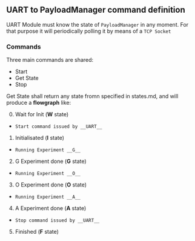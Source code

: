 ## UART to PayloadManager command definition

UART Module must know the state of `PayloadManager` in any moment. For that purpose it will periodically polling it by means of a `TCP Socket`

### Commands
Three main commands are shared: 

* Start
* Get State
* Stop

Get State shall return any state fromn specified in states.md, and will produce a __flowgraph__ like:

0. Wait for Init (**W** state)
* `Start command issued by __UART__`
1. Initialisated (**I** state)
* `Running Experiment __G__`
2. G Experiment done (**G** state)
* `Running Experiment __O__`
3. O Experiment done (**O** state)
* `Running Experiment __A__`
4. A Experiment done (**A** state)
* `Stop command issued by __UART__`
5.  Finished (**F** state)
 
